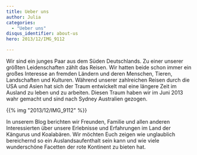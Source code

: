 ```yaml
---
title: Ueber uns
author: Julia
categories:
  - "Ueber uns"
disqus_identifier: about-us
hero: 2013/12/IMG_9112

---
```


Wir sind ein junges Paar aus dem Süden Deutschlands. Zu einer unserer größten Leidenschaften zählt das Reisen.<!--more--> Wir hatten beide schon immer ein
großes Interesse an fremden Ländern und deren Menschen, Tieren, Landschaften und Kulturen. Während unserer zahlreichen Reisen durch die USA und Asien hat
sich der Traum entwickelt mal eine längere Zeit im Ausland zu leben und zu arbeiten. Diesen Traum haben wir im Juni 2013 wahr gemacht und sind nach
Sydney Australien gezogen.

{{% img "2013/12/IMG_9112" %}}

In unserem Blog berichten wir Freunden, Familie und allen anderen Interessierten über unsere Erlebnisse und Erfahrungen im Land der Kängurus und Koalabären.
Wir möchten Euch zeigen wie unglaublich bereichernd so ein Auslandsaufenthalt sein kann und wie viele wunderschöne Facetten der rote Kontinent zu bieten hat.
